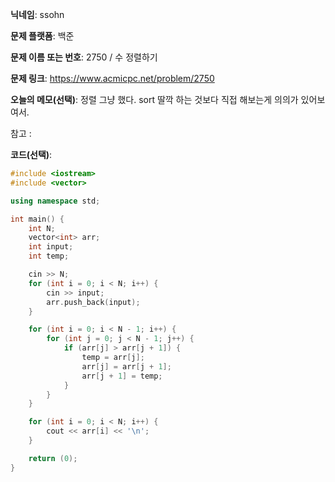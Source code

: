 **닉네임**: ssohn

**문제 플랫폼**: 백준

**문제 이름 또는 번호**:  2750 / 수 정렬하기

**문제 링크**: https://www.acmicpc.net/problem/2750

**오늘의 메모(선택)**: 정렬 그냥 했다. sort 딸깍 하는 것보다 직접 해보는게 의의가 있어보여서.

참고 :

**코드(선택)**:

```c++
#include <iostream>
#include <vector>

using namespace std;

int main() {
	int N;
	vector<int> arr;
	int input;
	int temp;

	cin >> N;
	for (int i = 0; i < N; i++) {
		cin >> input;
		arr.push_back(input);
	}

	for (int i = 0; i < N - 1; i++) {
		for (int j = 0; j < N - 1; j++) {
			if (arr[j] > arr[j + 1]) {
				temp = arr[j];
				arr[j] = arr[j + 1];
				arr[j + 1] = temp;
			}
		}
	}

	for (int i = 0; i < N; i++) {
		cout << arr[i] << '\n';
	}

	return (0);
}

```
